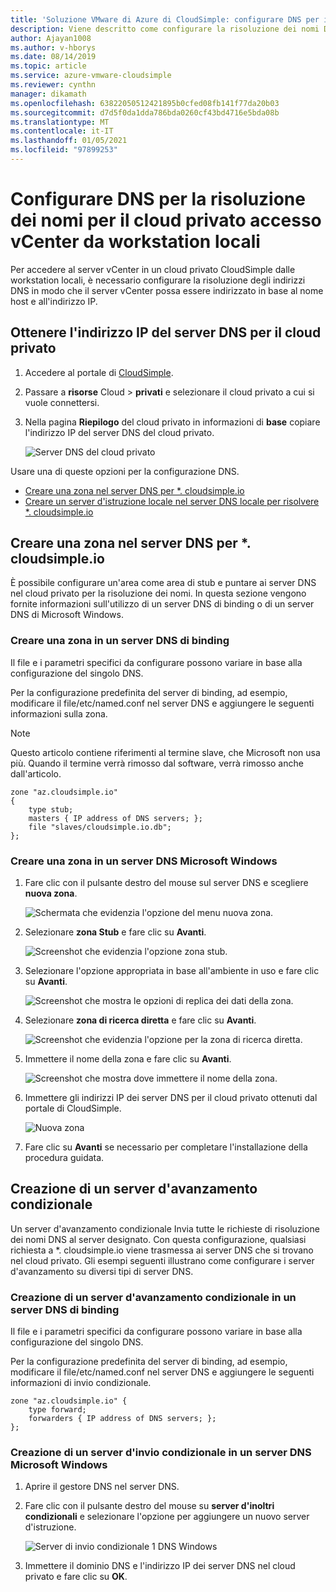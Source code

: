 ```yaml
---
title: 'Soluzione VMware di Azure di CloudSimple: configurare DNS per il cloud privato CloudSimple'
description: Viene descritto come configurare la risoluzione dei nomi DNS per l'accesso al server vCenter in un cloud privato CloudSimple da workstation locali
author: Ajayan1008
ms.author: v-hborys
ms.date: 08/14/2019
ms.topic: article
ms.service: azure-vmware-cloudsimple
ms.reviewer: cynthn
manager: dikamath
ms.openlocfilehash: 63822050512421895b0cfed08fb141f77da20b03
ms.sourcegitcommit: d7d5f0da1dda786bda0260cf43bd4716e5bda08b
ms.translationtype: MT
ms.contentlocale: it-IT
ms.lasthandoff: 01/05/2021
ms.locfileid: "97899253"
---
```

# <a name="configure-dns-for-name-resolution-for-private-cloud-vcenter-access-from-on-premises-workstations"></a>Configurare DNS per la risoluzione dei nomi per il cloud privato accesso vCenter da workstation locali

Per accedere al server vCenter in un cloud privato CloudSimple dalle workstation locali, è necessario configurare la risoluzione degli indirizzi DNS in modo che il server vCenter possa essere indirizzato in base al nome host e all'indirizzo IP.

## <a name="obtain-the-ip-address-of-the-dns-server-for-your-private-cloud"></a>Ottenere l'indirizzo IP del server DNS per il cloud privato

1. Accedere al portale di [CloudSimple](access-cloudsimple-portal.md).

2. Passare a **risorse** Cloud  >  **privati** e selezionare il cloud privato a cui si vuole connettersi.

3. Nella pagina **Riepilogo** del cloud privato in informazioni di **base** copiare l'indirizzo IP del server DNS del cloud privato.

    ![Server DNS del cloud privato](media/private-cloud-dns-server.png)


Usare una di queste opzioni per la configurazione DNS.

* [Creare una zona nel server DNS per *. cloudsimple.io](#create-a-zone-on-a-microsoft-windows-dns-server)
* [Creare un server d'istruzione locale nel server DNS locale per risolvere *. cloudsimple.io](#create-a-conditional-forwarder)

## <a name="create-a-zone-on-the-dns-server-for-cloudsimpleio"></a>Creare una zona nel server DNS per *. cloudsimple.io

È possibile configurare un'area come area di stub e puntare ai server DNS nel cloud privato per la risoluzione dei nomi. In questa sezione vengono fornite informazioni sull'utilizzo di un server DNS di binding o di un server DNS di Microsoft Windows.

### <a name="create-a-zone-on-a-bind-dns-server"></a>Creare una zona in un server DNS di binding

Il file e i parametri specifici da configurare possono variare in base alla configurazione del singolo DNS.

Per la configurazione predefinita del server di binding, ad esempio, modificare il file/etc/named.conf nel server DNS e aggiungere le seguenti informazioni sulla zona.

> [!NOTE]
>Questo articolo contiene riferimenti al termine slave, che Microsoft non usa più. Quando il termine verrà rimosso dal software, verrà rimosso anche dall'articolo.

```
zone "az.cloudsimple.io"
{
    type stub;
    masters { IP address of DNS servers; };
    file "slaves/cloudsimple.io.db";
};
```

### <a name="create-a-zone-on-a-microsoft-windows-dns-server"></a>Creare una zona in un server DNS Microsoft Windows

1. Fare clic con il pulsante destro del mouse sul server DNS e scegliere **nuova zona**. 
  
    ![Schermata che evidenzia l'opzione del menu nuova zona.](media/DNS01.png)
2. Selezionare **zona Stub** e fare clic su **Avanti**.

    ![Screenshot che evidenzia l'opzione zona stub.](media/DNS02.png)
3. Selezionare l'opzione appropriata in base all'ambiente in uso e fare clic su **Avanti**.

    ![Screenshot che mostra le opzioni di replica dei dati della zona.](media/DNS03.png)
4. Selezionare **zona di ricerca diretta** e fare clic su **Avanti**.

    ![Screenshot che evidenzia l'opzione per la zona di ricerca diretta.](media/DNS01.png)
5. Immettere il nome della zona e fare clic su **Avanti**.

    ![Screenshot che mostra dove immettere il nome della zona.](media/DNS05.png)
6. Immettere gli indirizzi IP dei server DNS per il cloud privato ottenuti dal portale di CloudSimple.

    ![Nuova zona](media/DNS06.png)
7. Fare clic su **Avanti** se necessario per completare l'installazione della procedura guidata.

## <a name="create-a-conditional-forwarder"></a>Creazione di un server d'avanzamento condizionale

Un server d'avanzamento condizionale Invia tutte le richieste di risoluzione dei nomi DNS al server designato. Con questa configurazione, qualsiasi richiesta a *. cloudsimple.io viene trasmessa ai server DNS che si trovano nel cloud privato. Gli esempi seguenti illustrano come configurare i server d'avanzamento su diversi tipi di server DNS.

### <a name="create-a-conditional-forwarder-on-a-bind-dns-server"></a>Creazione di un server d'avanzamento condizionale in un server DNS di binding

Il file e i parametri specifici da configurare possono variare in base alla configurazione del singolo DNS.

Per la configurazione predefinita del server di binding, ad esempio, modificare il file/etc/named.conf nel server DNS e aggiungere le seguenti informazioni di invio condizionale.

```
zone "az.cloudsimple.io" {
    type forward;
    forwarders { IP address of DNS servers; };
};
```

### <a name="create-a-conditional-forwarder-on-a-microsoft-windows-dns-server"></a>Creazione di un server d'invio condizionale in un server DNS Microsoft Windows

1. Aprire il gestore DNS nel server DNS.
2. Fare clic con il pulsante destro del mouse su **server d'inoltri condizionali** e selezionare l'opzione per aggiungere un nuovo server d'istruzione.

    ![Server di invio condizionale 1 DNS Windows](media/DNS08.png)
3. Immettere il dominio DNS e l'indirizzo IP dei server DNS nel cloud privato e fare clic su **OK**.
